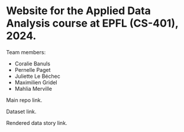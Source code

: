 # **Website for the Applied Data Analysis course at EPFL (CS-401), 2024.**

Team members:

- Coralie Banuls
- Pernelle Paget
- Juliette Le Béchec
- Maximilien Gridel
- Mahlia Merville


Main repo link.

Dataset link.

Rendered data story link.